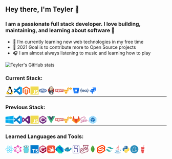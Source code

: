 ## Hey there, I'm Teyler 👋

### I am a passionate full stack developer. I love building, maintaining, and learning about software  🙂

- 🌱 I’m currently learning new web technologies in my free time
- 🥅 2021 Goal is to contribute more to Open Source projects
- 🎧 I am almost always listening to music and learning how to play

![Teyler's GitHub stats](https://github-readme-stats.vercel.app/api?username=Teyler7&show_icons=true&theme=dracula)

### Current Stack:

<img align="left" alt="Linux" width="26px" src="https://raw.githubusercontent.com/devicons/devicon/2ae2a900d2f041da66e950e4d48052658d850630/icons/linux/linux-original.svg" />
<img align="left" alt="Visual Studio Code" width="26px" src="https://raw.githubusercontent.com/github/explore/80688e429a7d4ef2fca1e82350fe8e3517d3494d/topics/visual-studio-code/visual-studio-code.png" />
<img align="left" alt="Magento 2" width="26px" src="https://raw.githubusercontent.com/devicons/devicon/2ae2a900d2f041da66e950e4d48052658d850630/icons/magento/magento-original.svg" />
<img align="left" alt="Javascript" width="26px" src="https://raw.githubusercontent.com/devicons/devicon/2ae2a900d2f041da66e950e4d48052658d850630/icons/javascript/javascript-plain.svg" />
<img align="left" alt="PHP" width="26px" src="https://raw.githubusercontent.com/devicons/devicon/2ae2a900d2f041da66e950e4d48052658d850630/icons/php/php-plain.svg" />
<img align="left" alt="Jenkins" width="26px" src="https://raw.githubusercontent.com/devicons/devicon/2ae2a900d2f041da66e950e4d48052658d850630/icons/jenkins/jenkins-original.svg" />
<img align="left" alt="NPM" width="26px" src="https://raw.githubusercontent.com/devicons/devicon/2ae2a900d2f041da66e950e4d48052658d850630/icons/npm/npm-original-wordmark.svg" />
<img align="left" alt="AWS" width="26px" src="https://raw.githubusercontent.com/devicons/devicon/2ae2a900d2f041da66e950e4d48052658d850630/icons/amazonwebservices/amazonwebservices-original.svg" />
<img align="left" alt="BitBucket" width="26px" src="https://raw.githubusercontent.com/devicons/devicon/2ae2a900d2f041da66e950e4d48052658d850630/icons/bitbucket/bitbucket-original.svg" />
<img align="left" alt="Less" width="26px" src="https://raw.githubusercontent.com/devicons/devicon/2ae2a900d2f041da66e950e4d48052658d850630/icons/less/less-plain-wordmark.svg" />
<img align="left" alt="Jira" width="26px" src="https://raw.githubusercontent.com/devicons/devicon/2ae2a900d2f041da66e950e4d48052658d850630/icons/jira/jira-original.svg" />

<br />

---

### Previous Stack:

<img align="left" alt="Microsoft" width="26px" src="https://raw.githubusercontent.com/devicons/devicon/2ae2a900d2f041da66e950e4d48052658d850630/icons/windows8/windows8-original.svg" />
<img align="left" alt="Visual Studio Code" width="26px" src="https://raw.githubusercontent.com/github/explore/80688e429a7d4ef2fca1e82350fe8e3517d3494d/topics/visual-studio-code/visual-studio-code.png" />
<img align="left" alt="Visual Studio Code" width="26px" src="https://raw.githubusercontent.com/devicons/devicon/2ae2a900d2f041da66e950e4d48052658d850630/icons/visualstudio/visualstudio-plain.svg" />
<img align="left" alt="Javascript" width="26px" src="https://raw.githubusercontent.com/devicons/devicon/2ae2a900d2f041da66e950e4d48052658d850630/icons/javascript/javascript-plain.svg" />
<img align="left" alt="C#" width="26px" src="https://raw.githubusercontent.com/devicons/devicon/2ae2a900d2f041da66e950e4d48052658d850630/icons/csharp/csharp-original.svg" />
<img align="left" alt="Vue JS" width="26px" src="https://raw.githubusercontent.com/devicons/devicon/2ae2a900d2f041da66e950e4d48052658d850630/icons/vuejs/vuejs-original.svg" />
<img align="left" alt="NPM" width="26px" src="https://raw.githubusercontent.com/devicons/devicon/2ae2a900d2f041da66e950e4d48052658d850630/icons/npm/npm-original-wordmark.svg" />
<img align="left" alt="AWS" width="26px" src="https://raw.githubusercontent.com/devicons/devicon/2ae2a900d2f041da66e950e4d48052658d850630/icons/amazonwebservices/amazonwebservices-original.svg" />
<img align="left" alt="GitLab" width="26px" src="https://raw.githubusercontent.com/devicons/devicon/2ae2a900d2f041da66e950e4d48052658d850630/icons/gitlab/gitlab-original.svg" />
<img align="left" alt="SASS" width="26px" src="https://raw.githubusercontent.com/devicons/devicon/2ae2a900d2f041da66e950e4d48052658d850630/icons/sass/sass-original.svg" />
<img align="left" alt="Webpack" width="26px" src="https://raw.githubusercontent.com/devicons/devicon/2ae2a900d2f041da66e950e4d48052658d850630/icons/webpack/webpack-original.svg" />


<br />

---

### Learned Languages and Tools:

<img align="left" alt="React" width="26px" src="https://raw.githubusercontent.com/devicons/devicon/2ae2a900d2f041da66e950e4d48052658d850630/icons/react/react-original.svg" />
<img align="left" alt="GraphQL" width="26px" src="https://raw.githubusercontent.com/devicons/devicon/2ae2a900d2f041da66e950e4d48052658d850630/icons/graphql/graphql-plain.svg" />
<img align="left" alt="Go Lang" width="26px" src="https://raw.githubusercontent.com/devicons/devicon/2ae2a900d2f041da66e950e4d48052658d850630/icons/go/go-original.svg" />
<img align="left" alt="TypeScript" width="26px" src="https://raw.githubusercontent.com/devicons/devicon/2ae2a900d2f041da66e950e4d48052658d850630/icons/typescript/typescript-plain.svg" />
<img align="left" alt="C++" width="26px" src="https://raw.githubusercontent.com/devicons/devicon/2ae2a900d2f041da66e950e4d48052658d850630/icons/cplusplus/cplusplus-original.svg" />
<img align="left" alt="Swift" width="26px" src="https://raw.githubusercontent.com/devicons/devicon/2ae2a900d2f041da66e950e4d48052658d850630/icons/swift/swift-original.svg" />

<img align="left" alt="Dart" width="26px" src="https://raw.githubusercontent.com/devicons/devicon/2ae2a900d2f041da66e950e4d48052658d850630/icons/dart/dart-original.svg" />
<img align="left" alt="Docker" width="26px" src="https://raw.githubusercontent.com/devicons/devicon/2ae2a900d2f041da66e950e4d48052658d850630/icons/docker/docker-original.svg" />
<img align="left" alt="heroku" width="26px" src="https://raw.githubusercontent.com/devicons/devicon/2ae2a900d2f041da66e950e4d48052658d850630/icons/heroku/heroku-original.svg" />
<img align="left" alt="Jest" width="26px" src="https://raw.githubusercontent.com/devicons/devicon/2ae2a900d2f041da66e950e4d48052658d850630/icons/jest/jest-plain.svg" />
<img align="left" alt="MongoDB" width="26px" src="https://raw.githubusercontent.com/devicons/devicon/2ae2a900d2f041da66e950e4d48052658d850630/icons/mongodb/mongodb-original.svg" />
<img align="left" alt="Svelte" width="26px" src="https://raw.githubusercontent.com/devicons/devicon/2ae2a900d2f041da66e950e4d48052658d850630/icons/svelte/svelte-original.svg" />
<img align="left" alt="Tailwind CSS" width="26px" src="https://raw.githubusercontent.com/devicons/devicon/2ae2a900d2f041da66e950e4d48052658d850630/icons/tailwindcss/tailwindcss-plain.svg" />
<img align="left" alt="Java" width="26px" src="https://raw.githubusercontent.com/devicons/devicon/2ae2a900d2f041da66e950e4d48052658d850630/icons/java/java-original.svg" />
<img align="left" alt="Python" width="26px" src="https://raw.githubusercontent.com/devicons/devicon/2ae2a900d2f041da66e950e4d48052658d850630/icons/python/python-original.svg" />
<img align="left" alt="Yarn" width="26px" src="https://raw.githubusercontent.com/devicons/devicon/2ae2a900d2f041da66e950e4d48052658d850630/icons/yarn/yarn-original.svg" />
<img align="left" alt="Gulp" width="26px" src="https://raw.githubusercontent.com/devicons/devicon/2ae2a900d2f041da66e950e4d48052658d850630/icons/gulp/gulp-plain.svg" />

<br />
